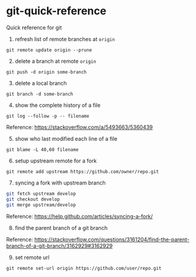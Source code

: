 # git-quick-reference
Quick reference for git

1. refresh list of remote branches at `origin`

`git remote update origin --prune`

2. delete a branch at remote `origin`

`git push -d origin some-branch`

3. delete a local branch

`git branch -d some-branch`

4. show the complete history of a file

`git log --follow -p -- filename`

Reference: https://stackoverflow.com/a/5493663/5360439

5. show who last modified each line of a file

`git blame -L 40,60 filename`

6. setup upstream remote for a fork

`git remote add upstream https://github.com/owner/repo.git`

7. syncing a fork with upstream branch

```bash
git fetch upstream develop
git checkout develop
git merge upstream/develop

```
Reference: https://help.github.com/articles/syncing-a-fork/

8. find the parent branch of a git branch

Reference: https://stackoverflow.com/questions/3161204/find-the-parent-branch-of-a-git-branch/3162929#3162929

9. set remote url

`git remote set-url origin https://github.com/user/repo.git`
